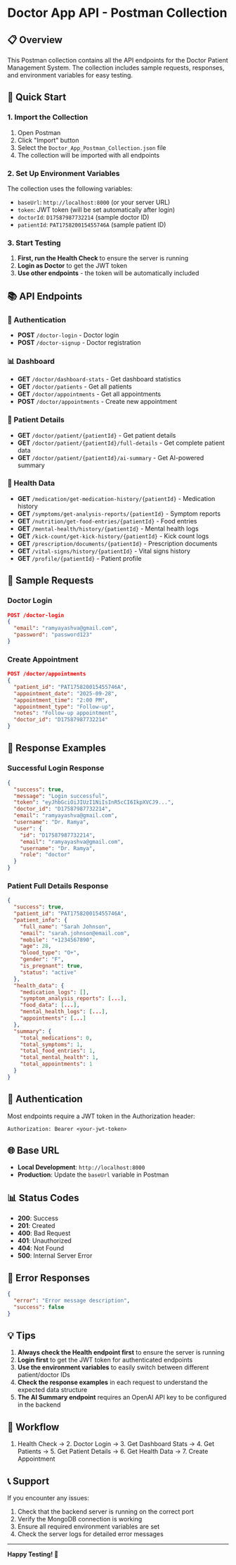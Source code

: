 # Doctor App API - Postman Collection

## 📋 Overview
This Postman collection contains all the API endpoints for the Doctor Patient Management System. The collection includes sample requests, responses, and environment variables for easy testing.

## 🚀 Quick Start

### 1. Import the Collection
1. Open Postman
2. Click "Import" button
3. Select the `Doctor_App_Postman_Collection.json` file
4. The collection will be imported with all endpoints

### 2. Set Up Environment Variables
The collection uses the following variables:
- `baseUrl`: `http://localhost:8000` (or your server URL)
- `token`: JWT token (will be set automatically after login)
- `doctorId`: `D17587987732214` (sample doctor ID)
- `patientId`: `PAT175820015455746A` (sample patient ID)

### 3. Start Testing
1. **First, run the Health Check** to ensure the server is running
2. **Login as Doctor** to get the JWT token
3. **Use other endpoints** - the token will be automatically included

## 📚 API Endpoints

### 🔐 Authentication
- **POST** `/doctor-login` - Doctor login
- **POST** `/doctor-signup` - Doctor registration

### 📊 Dashboard
- **GET** `/doctor/dashboard-stats` - Get dashboard statistics
- **GET** `/doctor/patients` - Get all patients
- **GET** `/doctor/appointments` - Get all appointments
- **POST** `/doctor/appointments` - Create new appointment

### 👤 Patient Details
- **GET** `/doctor/patient/{patientId}` - Get patient details
- **GET** `/doctor/patient/{patientId}/full-details` - Get complete patient data
- **GET** `/doctor/patient/{patientId}/ai-summary` - Get AI-powered summary

### 🏥 Health Data
- **GET** `/medication/get-medication-history/{patientId}` - Medication history
- **GET** `/symptoms/get-analysis-reports/{patientId}` - Symptom reports
- **GET** `/nutrition/get-food-entries/{patientId}` - Food entries
- **GET** `/mental-health/history/{patientId}` - Mental health logs
- **GET** `/kick-count/get-kick-history/{patientId}` - Kick count logs
- **GET** `/prescription/documents/{patientId}` - Prescription documents
- **GET** `/vital-signs/history/{patientId}` - Vital signs history
- **GET** `/profile/{patientId}` - Patient profile

## 🔧 Sample Requests

### Doctor Login
```json
POST /doctor-login
{
  "email": "ramyayashva@gmail.com",
  "password": "password123"
}
```

### Create Appointment
```json
POST /doctor/appointments
{
  "patient_id": "PAT175820015455746A",
  "appointment_date": "2025-09-28",
  "appointment_time": "2:00 PM",
  "appointment_type": "Follow-up",
  "notes": "Follow-up appointment",
  "doctor_id": "D17587987732214"
}
```

## 📝 Response Examples

### Successful Login Response
```json
{
  "success": true,
  "message": "Login successful",
  "token": "eyJhbGciOiJIUzI1NiIsInR5cCI6IkpXVCJ9...",
  "doctor_id": "D17587987732214",
  "email": "ramyayashva@gmail.com",
  "username": "Dr. Ramya",
  "user": {
    "id": "D17587987732214",
    "email": "ramyayashva@gmail.com",
    "username": "Dr. Ramya",
    "role": "doctor"
  }
}
```

### Patient Full Details Response
```json
{
  "success": true,
  "patient_id": "PAT175820015455746A",
  "patient_info": {
    "full_name": "Sarah Johnson",
    "email": "sarah.johnson@email.com",
    "mobile": "+1234567890",
    "age": 28,
    "blood_type": "O+",
    "gender": "F",
    "is_pregnant": true,
    "status": "active"
  },
  "health_data": {
    "medication_logs": [],
    "symptom_analysis_reports": [...],
    "food_data": [...],
    "mental_health_logs": [...],
    "appointments": [...]
  },
  "summary": {
    "total_medications": 0,
    "total_symptoms": 1,
    "total_food_entries": 1,
    "total_mental_health": 1,
    "total_appointments": 1
  }
}
```

## 🔑 Authentication
Most endpoints require a JWT token in the Authorization header:
```
Authorization: Bearer <your-jwt-token>
```

## 🌐 Base URL
- **Local Development**: `http://localhost:8000`
- **Production**: Update the `baseUrl` variable in Postman

## 📊 Status Codes
- **200**: Success
- **201**: Created
- **400**: Bad Request
- **401**: Unauthorized
- **404**: Not Found
- **500**: Internal Server Error

## 🚨 Error Responses
```json
{
  "error": "Error message description",
  "success": false
}
```

## 💡 Tips
1. **Always check the Health endpoint first** to ensure the server is running
2. **Login first** to get the JWT token for authenticated endpoints
3. **Use the environment variables** to easily switch between different patient/doctor IDs
4. **Check the response examples** in each request to understand the expected data structure
5. **The AI Summary endpoint** requires an OpenAI API key to be configured in the backend

## 🔄 Workflow
1. Health Check → 2. Doctor Login → 3. Get Dashboard Stats → 4. Get Patients → 5. Get Patient Details → 6. Get Health Data → 7. Create Appointment

## 📞 Support
If you encounter any issues:
1. Check that the backend server is running on the correct port
2. Verify the MongoDB connection is working
3. Ensure all required environment variables are set
4. Check the server logs for detailed error messages

---

**Happy Testing! 🎉**

